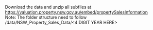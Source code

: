 Download the data and unzip all subfiles at https://valuation.property.nsw.gov.au/embed/propertySalesInformation
Note: The folder structure need to follow /data/NSW_Property_Sales_Data/<4 DIGIT YEAR HERE>
